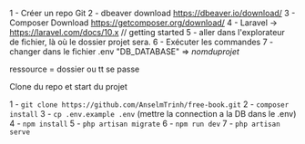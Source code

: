 1 - Créer un repo Git 
2 - dbeaver download https://dbeaver.io/download/
3 - Composer Download https://getcomposer.org/download/
4 - Laravel -> https://laravel.com/docs/10.x   // getting started
5 - aller dans l'explorateur de fichier, là où
le dossier projet sera.
6 - Exécuter les commandes
7 - changer dans le fichier .env "DB_DATABASE" => *nomduprojet*


ressource = dossier ou tt se passe

Clone du repo et start du projet

1 - `git clone https://github.com/AnselmTrinh/free-book.git`
2 - `composer install`
3 - `cp .env.example .env` (mettre la connection a la DB dans le .env)
4 - `npm install`
5 - `php artisan migrate`
6 - `npm run dev`
7 - `php artisan serve`
